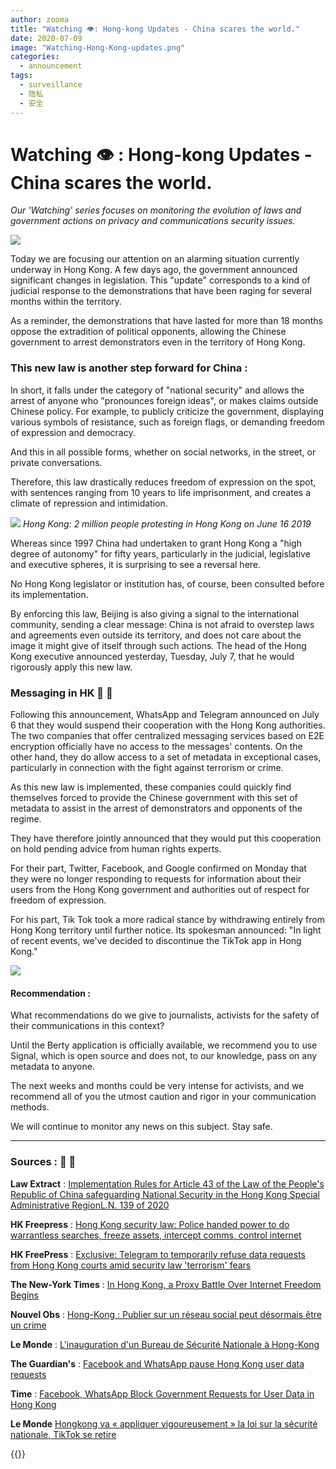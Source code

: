 ```yaml
---
author: zooma
title: "Watching 👁️: Hong-kong Updates - China scares the world."
date: 2020-07-09
image: "Watching-Hong-Kong-updates.png"
categories:
  - announcement
tags:
  - surveillance
  - 隐私
  - 安全
---
```


# Watching :eye: :  Hong-kong Updates - China scares the world.
_Our 'Watching' series focuses on monitoring the evolution of laws and government actions on privacy and communications security issues._

![](https://i.imgur.com/utu8jGu.jpg)


Today we are focusing our attention on an alarming situation currently underway in Hong Kong. A few days ago, the government announced significant changes in legislation. This "update" corresponds to a kind of judicial response to the demonstrations that have been raging for several months within the territory.

As a reminder, the demonstrations that have lasted for more than 18 months oppose the extradition of political opponents, allowing the Chinese government to arrest demonstrators even in the territory of Hong Kong.

### This new law is another step forward for China :
In short, it falls under the category of "national security" and allows the arrest of anyone who "pronounces foreign ideas", or makes claims outside Chinese policy. For example, to publicly criticize the government, displaying various symbols of resistance, such as foreign flags, or demanding freedom of expression and democracy.

And this in all possible forms, whether on social networks, in the street, or private conversations.

Therefore, this law drastically reduces freedom of expression on the spot, with sentences ranging from 10 years to life imprisonment, and creates a climate of repression and intimidation.


![](https://i.imgur.com/Nhak6y7.jpg) _Hong Kong: 2 million people protesting in Hong Kong on June 16 2019_

Whereas since 1997 China had undertaken to grant Hong Kong a "high degree of autonomy" for fifty years, particularly in the judicial, legislative and executive spheres, it is surprising to see a reversal here.

No Hong Kong legislator or institution has, of course, been consulted before its implementation.

By enforcing this law, Beijing is also giving a signal to the international community, sending a clear message: China is not afraid to overstep laws and agreements even outside its territory, and does not care about the image it might give of itself through such actions. The head of the Hong Kong executive announced yesterday, Tuesday, July 7, that he would rigorously apply this new law.

### Messaging in HK :email: :closed_lock_with_key:

Following this announcement, WhatsApp and Telegram announced on July 6 that they would suspend their cooperation with the Hong Kong authorities. The two companies that offer centralized messaging services based on E2E encryption officially have no access to the messages' contents. On the other hand, they do allow access to a set of metadata in exceptional cases, particularly in connection with the fight against terrorism or crime.

As this new law is implemented, these companies could quickly find themselves forced to provide the Chinese government with this set of metadata to assist in the arrest of demonstrators and opponents of the regime.

They have therefore jointly announced that they would put this cooperation on hold pending advice from human rights experts.

For their part, Twitter, Facebook, and Google confirmed on Monday that they were no longer responding to requests for information about their users from the Hong Kong government and authorities out of respect for freedom of expression.

For his part, Tik Tok took a more radical stance by withdrawing entirely from Hong Kong territory until further notice. Its spokesman announced: "In light of recent events, we've decided to discontinue the TikTok app in Hong Kong."

![](https://i.imgur.com/BPpn6x2.jpg)


#### Recommendation :
What recommendations do we give to journalists, activists for the safety of their communications in this context?

Until the Berty application is officially available, we recommend you to use Signal, which is open source and does not, to our knowledge, pass on any metadata to anyone.

The next weeks and months could be very intense for activists, and we recommend all of you the utmost caution and rigor in your communication methods.

We will continue to monitor any news on this subject. Stay safe.




____


### Sources :  :mag_right: :newspaper:

**Law Extract** : [Implementation Rules for Article 43 of the Law of the People's Republic of China safeguarding National Security in the Hong Kong Special Administrative RegionL.N. 139 of 2020](https://fr.scribd.com/document/468196328/Police-handed-power-to-do-warrantless-searches-freeze-assets-intercept-comms-control-internet#from_embed)

**HK Freepress** : [Hong Kong security law: Police handed power to do warrantless searches, freeze assets, intercept comms, control internet](https://hongkongfp.com/2020/07/06/breaking-hong-kong-security-law-police-handed-power-to-do-warrantless-searches-freeze-assets-intercept-comms-control-internet/)

**HK FreePress** : [Exclusive: Telegram to temporarily refuse data requests from Hong Kong courts amid security law 'terrorism' fears](https://hongkongfp.com/2020/07/05/exclusive-telegram-to-temporarily-refuse-data-requests-from-hong-kong-courts-amid-security-law-terrorism-row/)

**The New-York Times** : [In Hong Kong, a Proxy Battle Over Internet Freedom Begins](https://www.nytimes.com/2020/07/07/business/hong-kong-security-law-tech.html)

**Nouvel Obs** : [Hong-Kong : Publier sur un réseau social peut désormais être un crime](https://www.nouvelobs.com/monde/20200702.OBS30835/a-hong-kong-publier-sur-un-reseau-social-peut-desormais-etre-considere-comme-un-crime.html)

**Le Monde** : [L'inauguration d'un Bureau de Sécurité Nationale à Hong-Kong](https://www.lemonde.fr/international/article/2020/07/08/hongkong-la-chine-ouvre-un-organe-de-securite-nationale_6045538_3210.html)

**The Guardian's** :  [Facebook and WhatsApp pause Hong Kong user data requests](https://www.theguardian.com/world/2020/jul/06/facebook-whatsapp-pause-hong-kong-user-data-requests)

**Time** : [Facebook, WhatsApp Block Government Requests for User Data in Hong Kong](https://time.com/5863271/facebook-whatsapp-user-data-hong-kong/)

**Le Monde** [Hongkong va « appliquer vigoureusement » la loi sur la sécurité nationale, TikTok se retire](https://www.lemonde.fr/international/article/2020/07/07/hongkong-va-appliquer-vigoureusement-la-loi-sur-la-securite-nationale-tiktok-se-retire_6045451_3210.html)



{{<tweet id="1276140407190179853">}}
